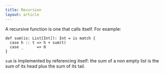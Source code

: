 ```yaml
---
title: Recursion
layout: article
---
```


A recursive function is one that calls itself. For example:

```tut:silent
def sum(is: List[Int]): Int = is match {
  case h :: t => h + sum(t)
  case _      => 0
}
```

`sum` is implemented by referencing itself: the sum of a non empty list is the sum of its head plus the sum of its tail.

